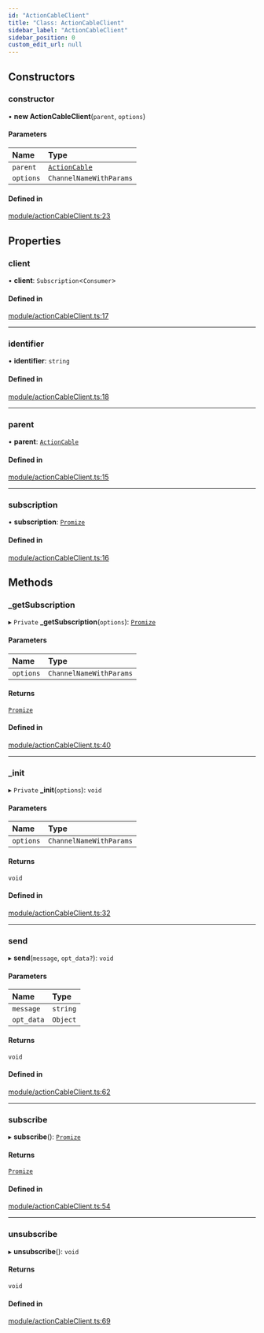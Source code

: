 ```yaml
---
id: "ActionCableClient"
title: "Class: ActionCableClient"
sidebar_label: "ActionCableClient"
sidebar_position: 0
custom_edit_url: null
---
```


## Constructors

### constructor

• **new ActionCableClient**(`parent`, `options`)

#### Parameters

| Name | Type |
| :------ | :------ |
| `parent` | [`ActionCable`](ActionCable.md) |
| `options` | `ChannelNameWithParams` |

#### Defined in

[module/actionCableClient.ts:23](https://github.com/siposdani87/sui-js/blob/035cd52/src/module/actionCableClient.ts#L23)

## Properties

### client

• **client**: `Subscription`<`Consumer`\>

#### Defined in

[module/actionCableClient.ts:17](https://github.com/siposdani87/sui-js/blob/035cd52/src/module/actionCableClient.ts#L17)

___

### identifier

• **identifier**: `string`

#### Defined in

[module/actionCableClient.ts:18](https://github.com/siposdani87/sui-js/blob/035cd52/src/module/actionCableClient.ts#L18)

___

### parent

• **parent**: [`ActionCable`](ActionCable.md)

#### Defined in

[module/actionCableClient.ts:15](https://github.com/siposdani87/sui-js/blob/035cd52/src/module/actionCableClient.ts#L15)

___

### subscription

• **subscription**: [`Promize`](Promize.md)

#### Defined in

[module/actionCableClient.ts:16](https://github.com/siposdani87/sui-js/blob/035cd52/src/module/actionCableClient.ts#L16)

## Methods

### \_getSubscription

▸ `Private` **_getSubscription**(`options`): [`Promize`](Promize.md)

#### Parameters

| Name | Type |
| :------ | :------ |
| `options` | `ChannelNameWithParams` |

#### Returns

[`Promize`](Promize.md)

#### Defined in

[module/actionCableClient.ts:40](https://github.com/siposdani87/sui-js/blob/035cd52/src/module/actionCableClient.ts#L40)

___

### \_init

▸ `Private` **_init**(`options`): `void`

#### Parameters

| Name | Type |
| :------ | :------ |
| `options` | `ChannelNameWithParams` |

#### Returns

`void`

#### Defined in

[module/actionCableClient.ts:32](https://github.com/siposdani87/sui-js/blob/035cd52/src/module/actionCableClient.ts#L32)

___

### send

▸ **send**(`message`, `opt_data?`): `void`

#### Parameters

| Name | Type |
| :------ | :------ |
| `message` | `string` |
| `opt_data` | `Object` |

#### Returns

`void`

#### Defined in

[module/actionCableClient.ts:62](https://github.com/siposdani87/sui-js/blob/035cd52/src/module/actionCableClient.ts#L62)

___

### subscribe

▸ **subscribe**(): [`Promize`](Promize.md)

#### Returns

[`Promize`](Promize.md)

#### Defined in

[module/actionCableClient.ts:54](https://github.com/siposdani87/sui-js/blob/035cd52/src/module/actionCableClient.ts#L54)

___

### unsubscribe

▸ **unsubscribe**(): `void`

#### Returns

`void`

#### Defined in

[module/actionCableClient.ts:69](https://github.com/siposdani87/sui-js/blob/035cd52/src/module/actionCableClient.ts#L69)
